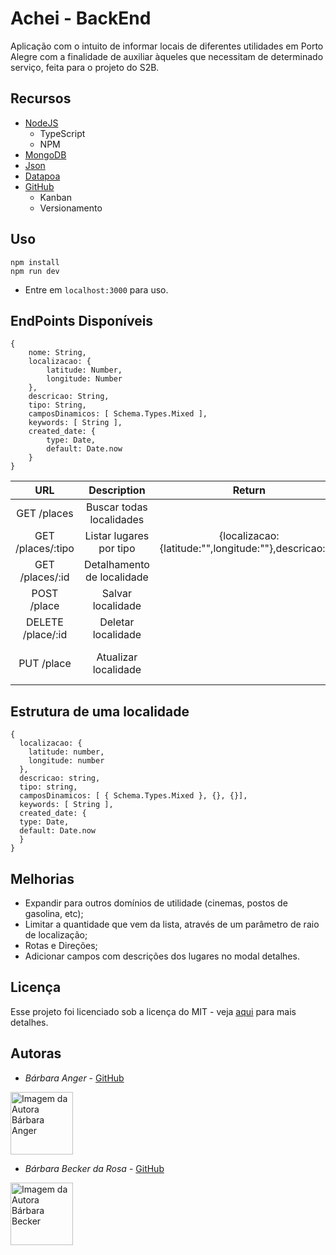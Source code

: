 # Achei - BackEnd
Aplicação com o intuito de informar locais de diferentes utilidades em Porto Alegre com a finalidade de auxiliar àqueles que necessitam de determinado serviço, feita para o projeto do S2B.
## Recursos
- [NodeJS](https://nodejs.org/en/)
  * TypeScript
  * NPM
- [MongoDB](https://www.mongodb.com/)
- [Json](https://www.json.org/)
- [Datapoa](http://datapoa.com.br/apps)
- [GitHub](https://github.com/)
  * Kanban
  * Versionamento

## Uso
```
npm install
npm run dev
```
* Entre em ``localhost:3000`` para uso.

## EndPoints Disponíveis
```
{
    nome: String,
    localizacao: {
        latitude: Number,
        longitude: Number
    },
    descricao: String,
    tipo: String,
    camposDinamicos: [ Schema.Types.Mixed ],
    keywords: [ String ],
    created_date: {
        type: Date,
        default: Date.now
    }
}
```

| URL                                     | Description                | Return                      | Parameters                     |
|:---------------------------------------:|:--------------------------:|:---------------------------:|:--------------------------------:|
| GET /places | Buscar todas localidades  |                            |                             | {nome:"",localizacao: {latitude: "",longitude:""}, descricao: "", tipo: "" } |
| GET /places/:tipo                       | Listar lugares por tipo    |{localizacao:{latitude:"",longitude:""},descricao:""} | {tipo: tipoParam}  
| GET /places/:id                         | Detalhamento de localidade |                             | { _id: req.params.placeId }  |
| POST /place                             | Salvar localidade          |                             | new Place(req.body)          |
| DELETE /place/:id                       | Deletar localidade         |                             |{ _id: req.params.placeId }   |
| PUT /place                           | Atualizar localidade       |                             | { _id: req.params.contactId }|

## Estrutura de uma localidade
```
{
  localizacao: {
    latitude: number,
    longitude: number
  },
  descricao: string,
  tipo: string,
  camposDinamicos: [ { Schema.Types.Mixed }, {}, {}],
  keywords: [ String ],
  created_date: {
  type: Date,
  default: Date.now
  }
}
```
## Melhorias

- Expandir para outros domínios de utilidade (cinemas, postos de gasolina, etc);
- Limitar a quantidade que vem da lista, através de um parâmetro de raio de localização;
- Rotas e Direções;
- Adicionar campos com descrições dos lugares no modal detalhes.
## Licença
Esse projeto foi licenciado sob a licença do MIT - veja [aqui](https://github.com/s2b-barbaras/achei_backend/blob/master/LICENSE) para mais detalhes.

## Autoras

* *Bárbara Anger* -  [GitHub](https://github.com/BarbaraAnger)
  
<a>
  <img 
  alt="Imagem da Autora Bárbara Anger" src="https://avatars3.githubusercontent.com/u/28331915?s=400&v=4" width="100">
</a>

* *Bárbara Becker da Rosa* -  [GitHub](https://github.com/barbbecker)

<a>
  <img 
  alt="Imagem da Autora Bárbara Becker" src="https://avatars1.githubusercontent.com/u/39573350?s=400&u=3a24cbbb390e39b0eaab3c8278124a8b8ee252ae&v=4" width="100">
</a>
